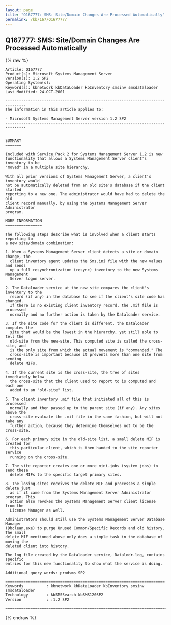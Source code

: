 ```yaml
---
layout: page
title: "Q167777: SMS: Site/Domain Changes Are Processed Automatically"
permalink: /kb/167/Q167777/
---
```


## Q167777: SMS: Site/Domain Changes Are Processed Automatically

{% raw %}

	Article: Q167777
	Product(s): Microsoft Systems Management Server
	Version(s): 1.2 SP2
	Operating System(s): 
	Keyword(s): kbnetwork kbDataLoader kbInventory smsinv smsdataloader
	Last Modified: 24-OCT-2001
	
	-------------------------------------------------------------------------------
	The information in this article applies to:
	
	- Microsoft Systems Management Server version 1.2 SP2 
	-------------------------------------------------------------------------------
	
	
	SUMMARY
	=======
	
	Included with Service Pack 2 for Systems Management Server 1.2 is new
	functionality that allows a Systems Management Server client's inventory to be
	"moved" in a multiple site hierarchy.
	
	With all prior versions of Systems Management Server, a client's inventory would
	not be automatically deleted from an old site's database if the client started
	reporting to a new one. The administrator would have had to delete the old
	client record manually, by using the Systems Management Server Administrator
	program.
	
	MORE INFORMATION
	================
	
	The following steps describe what is involved when a client starts reporting to
	a new site/domain combination:
	
	1. When a Systems Management Server client detects a site or domain change, the
	  client inventory agent updates the Sms.ini file with the new values and sends
	  up a full resynchronization (resync) inventory to the new Systems Management
	  Server logon server.
	
	2. The Dataloader service at the new site compares the client's inventory to the
	  record (if any) in the database to see if the client's site code has changed.
	  If there is no existing client inventory record, the .mif file is processed
	  normally and no further action is taken by the Dataloader service.
	
	3. If the site code for the client is different, the Dataloader computes the
	  site that would be the lowest in the hierarchy, yet still able to tell the
	  old-site from the new-site. This computed site is called the cross-site, and
	  is the only site from which the actual movement is "commanded." The
	  cross-site is important because it prevents more than one site from sending
	  delete MIFs.
	
	4. If the current site is the cross-site, the tree of sites immediately below
	  the cross-site that the client used to report to is computed and each one
	  added to an "old-site" list.
	
	5. The client inventory .mif file that initiated all of this is processed
	  normally and then passed up to the parent site (if any). Any sites above the
	  cross-site evaluate the .mif file in the same fashion, but will not take any
	  further action, because they determine themselves not to be the cross-site.
	
	6. For each primary site in the old-site list, a small delete MIF is created for
	  this particular client, which is then handed to the site reporter service
	  running on the cross-site.
	
	7. The site reporter creates one or more mini-jobs (system jobs) to send these
	  delete MIFs to the specific target primary sites.
	
	8. The losing-sites receives the delete MIF and processes a simple delete just
	  as if it came from the Systems Management Server Administrator program. This
	  action also revokes the Systems Management Server client license from the
	  License Manager as well.
	
	Administrators should still use the Systems Management Server Database Manager
	(Dbclean.exe) to purge Unused Common/Specific Records and old history. The small
	delete MIF mentioned above only does a simple task in the database of moving the
	deleted client into history.
	
	The log file created by the Dataloader service, Datalodr.log, contains specific
	entries for this new functionality to show what the service is doing.
	
	Additional query words: prodsms SP2
	
	======================================================================
	Keywords          : kbnetwork kbDataLoader kbInventory smsinv smsdataloader 
	Technology        : kbSMSSearch kbSMS120SP2
	Version           : :1.2 SP2
	
	=============================================================================
	

{% endraw %}
